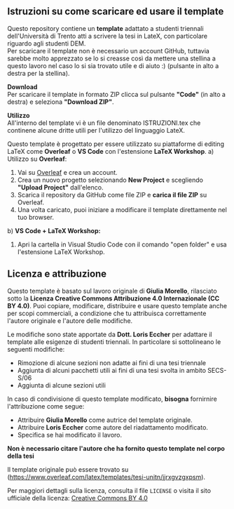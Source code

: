 ## Istruzioni su come scaricare ed usare il template
Questo repository contiene un **template** adattato a studenti triennali dell'Università di Trento atti a scrivere la tesi in LateX, con particolare riguardo agli studenti DEM.  
Per scaricare il template non è necessario un account GitHub, tuttavia sarebbe molto apprezzato se lo si creasse così da mettere una stellina a questo lavoro nel caso lo si sia trovato utile e di aiuto :) (pulsante in alto a destra per la stellina).

**Download**  
Per scaricare il template in formato ZIP clicca sul pulsante **"Code"** (in alto a destra) e seleziona **"Download ZIP"**.

**Utilizzo**  
All'interno del template vi è un file denominato ISTRUZIONI.tex che continene alcune dritte utili per l'utilizzo del linguaggio LateX.

Questo template è progettato per essere utilizzato su piattaforme di editing LaTeX come **Overleaf** o **VS Code** con l'estensione **LaTeX Workshop**.
a) Utilizzo su **Overleaf**:
1. Vai su [Overleaf](https://www.overleaf.com) e crea un account.
2. Crea un nuovo progetto selezionando **New Project** e scegliendo **"Upload Project"** dall'elenco.
3. Scarica il repository da GitHub come file ZIP e **carica il file ZIP** su Overleaf.
4. Una volta caricato, puoi iniziare a modificare il template direttamente nel tuo browser.
 
b) **VS Code + LaTeX Workshop:** 
1. Apri la cartella in Visual Studio Code con il comando "open folder" e usa l'estensione LaTeX Workshop.

## Licenza e attribuzione

Questo template è basato sul lavoro originale di **Giulia Morello**, rilasciato sotto la **Licenza Creative Commons Attribuzione 4.0 Internazionale (CC BY 4.0)**. Puoi copiare, modificare, distribuire e usare questo template anche per scopi commerciali, a condizione che tu attribuisca correttamente l'autore originale e l'autore delle modifiche.

Le modifiche sono state apportate da **Dott. Loris Eccher** per adattare il template alle esigenze di studenti triennali. In particolare si sottolineano le seguenti modifiche:
- Rimozione di alcune sezioni non adatte ai fini di una tesi triennale
- Aggiunta di alcuni pacchetti utili ai fini di una tesi svolta in ambito SECS-S/06
- Aggiunta di alcune sezioni utili

In caso di condivisione di questo template modificato, **bisogna** fornirnire l'attribuzione come segue:
- Attribuire **Giulia Morello** come autrice del template originale.
- Attribuire **Loris Eccher** come autore del riadattamento modificato.
- Specifica se hai modificato il lavoro.

**Non è necessario citare l'autore che ha fornito questo template nel corpo della tesi**

Il template originale può essere trovato su (https://www.overleaf.com/latex/templates/tesi-unitn/jjrxgvzgxpsm).

Per maggiori dettagli sulla licenza, consulta il file `LICENSE` o visita il sito ufficiale della licenza: [Creative Commons BY 4.0](https://creativecommons.org/licenses/by/4.0/)
